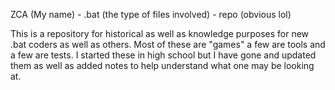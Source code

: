 ZCA (My name) - .bat (the type of files involved) - repo (obvious lol) 

This is a repository for historical as well as knowledge purposes for new 
.bat coders as well as others. Most of these are "games" a few are tools and 
a few are tests. I started these in high school but I have gone and updated
them as well as added notes to help understand what one may be looking at.
